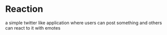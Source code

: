 # Reaction
a simple twitter like application where users can post something and others can react to it with emotes

